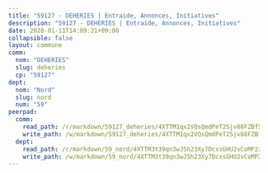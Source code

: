 ```yaml
---
title: "59127 - DEHERIES | Entraide, Annonces, Initiatives"
description: "59127 - DEHERIES | Entraide, Annonces, Initiatives"
date: 2020-01-11T14:09:21+09:00
collapsible: false
layout: commune
comm:
  nom: "DEHERIES"
  slug: deheries
  cp: "59127"
dept:
  nom: "Nord"
  slug: nord
  num: "59"
peerpad:
  comm:
    read_path: /r/markdown/59127_deheries/4XTTM1qx2VQsQmdPeT2Sjv88FZBf5yfTjmovQQUrG1sWLu2Fu
    write_path: /w/markdown/59127_deheries/4XTTM1qx2VQsQmdPeT2Sjv88FZBf5yfTjmovQQUrG1sWLu2Fu-K3TgV1SZJboSrhfjBxVyqM9sQNu9PKQyeZApCsgm7y3BvfF5pQCgJxdUUPg916yJ68FB8NUzHHi6rXmgXrfvEQ6sDz6jce1ewXwEUBRkw9UVLUWriwAm6RRL72WVnBLvLZHYej2T
  dept:
    read_path: /r/markdown/59_nord/4XTTM3t39qn3wJ5h23Xy7DcxsGHU2vCoMP2z3iS4TUn3TrtdJ
    write_path: /w/markdown/59_nord/4XTTM3t39qn3wJ5h23Xy7DcxsGHU2vCoMP2z3iS4TUn3TrtdJ-K3TgTuZGkuZqXfr6fpmH7pGsMT6ndvZQMyRDze5QBt7XScLWHoBi246kLoDKpTH2Yo4f3AFSSJqGc2ozvNww7qPLqsDjpvahxCbQ6F5znbfjp6kVgaDcTYc9LyhwSfYuCevnvZUQ
---
```


